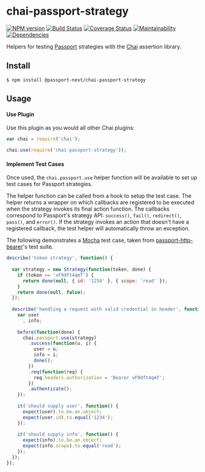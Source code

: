 # chai-passport-strategy

[![NPM version](https://img.shields.io/npm/v/@passport-next/chai-passport-strategy.svg)](https://www.npmjs.com/package/@passport-next/chai-passport-strategy)
[![Build Status](https://travis-ci.org/passport-next/chai-passport-strategy.svg?branch=master)](https://travis-ci.org/passport-next/chai-passport-strategy)
[![Coverage Status](https://coveralls.io/repos/github/passport-next/chai-passport-strategy/badge.svg?branch=master)](https://coveralls.io/github/passport-next/chai-passport-strategy?branch=master)
[![Maintainability](https://api.codeclimate.com/v1/badges/d260f366c44991e2613c/maintainability)](https://codeclimate.com/github/passport-next/chai-passport-strategy/maintainability)
[![Dependencies](https://david-dm.org/passport-next/chai-passport-strategy.png)](https://david-dm.org/passport-next/chai-passport-strategy)
<!--[![SAST](https://gitlab.com/passport-next/chai-passport-strategy/badges/master/build.svg)](https://gitlab.com/passport-next/chai-passport-strategy/badges/master/build.svg)-->

Helpers for testing [Passport](https://github.com/passport-next) strategies with the
[Chai](http://chaijs.com/) assertion library.

## Install

    $ npm install @passport-next/chai-passport-strategy

## Usage

#### Use Plugin

Use this plugin as you would all other Chai plugins:

```javascript
var chai = require('chai');

chai.use(require('chai-passport-strategy'));
```

#### Implement Test Cases

Once used, the `chai.passport.use` helper function will be available to set up
test cases for Passport strategies.

The helper function can be called from a hook to setup the test case.  The
helper returns a wrapper on which callbacks are registered to be executed
when the strategy invokes its final action function.  The callbacks correspond
to Passport's strategy API: `success()`, `fail()`, `redirect()`, `pass()`, and
`error()`.  If the strategy invokes an action that doesn't have a registered
callback, the test helper will automatically throw an exception.

The following demonstrates a [Mocha](http://mochajs.org/) test
case, taken from [passport-http-bearer](https://github.com/passport-next/passport-http-bearer)'s
test suite.


```javascript
describe('token strategy', function() {
    
  var strategy = new Strategy(function(token, done) {
    if (token == 'vF9dft4qmT') { 
      return done(null, { id: '1234' }, { scope: 'read' });
    }
    return done(null, false);
  });
  
  describe('handling a request with valid credential in header', function() {
    var user
      , info;
    
    before(function(done) {
      chai.passport.use(strategy)
        .success(function(u, i) {
          user = u;
          info = i;
          done();
        })
        .req(function(req) {
          req.headers.authorization = 'Bearer vF9dft4qmT';
        })
        .authenticate();
    });
    
    it('should supply user', function() {
      expect(user).to.be.an.object;
      expect(user.id).to.equal('1234');
    });
    
    it('should supply info', function() {
      expect(info).to.be.an.object;
      expect(info.scope).to.equal('read');
    });
  });
});
```
